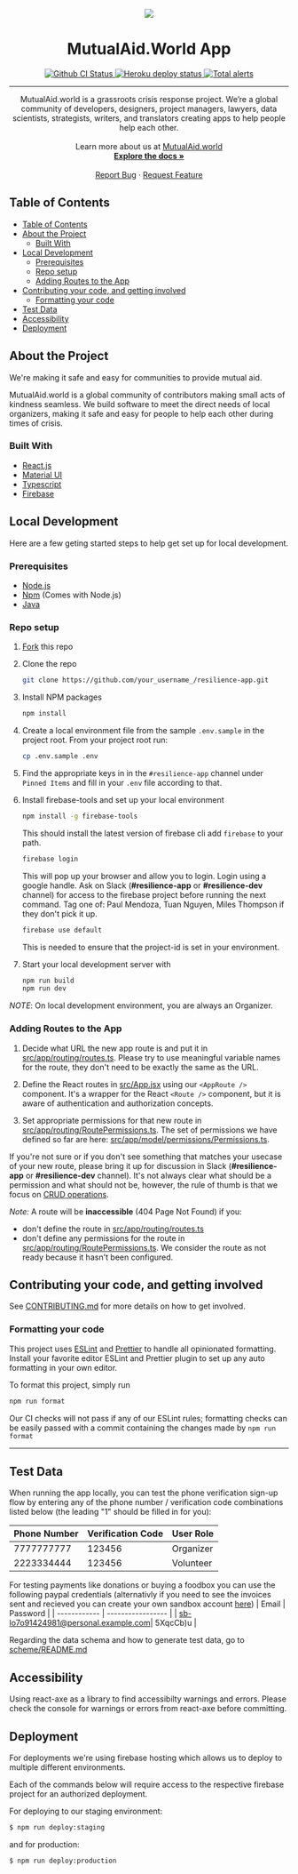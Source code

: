 <p align="center">
    <img src="https://github.com/factn/resilience-app/blob/master/src/img/logo.png?raw=true" />
    <h1 align="center">MutualAid.World App</h1>
</p>

<p align="center">
    <a href="https://github.com/factn/resilience-app/actions?query=workflow%3A%22resilience-app+CI%22">
        <img alt="Github CI Status" src="https://github.com/factn/resilience-app/workflows/resilience-app%20CI/badge.svg" />
    </a>
    <a href="resilience-app.herokuapp.com">
        <img alt="Heroku deploy status" src="https://heroku-badge.herokuapp.com/?app=resilience-app&style=" />
    </a>
    <a href="https://lgtm.com/projects/g/factn/resilience-app/alerts/"><img alt="Total alerts" src="https://img.shields.io/lgtm/alerts/g/factn/resilience-app.svg?logo=lgtm&logoWidth=18"/></a>
</p>

<hr />

<p align="center">
    MutualAid.world is a grassroots crisis response project. We’re a global community of developers, designers, project managers, lawyers, data scientists, strategists, writers, and translators creating apps to help people help each other.
    <br />
    <br />
    Learn more about us at <a href="https://mutualaid.world">MutualAid.world</a>
    <br />
    <a href="https://app.gitbook.com/@mutualaidworld/s/docs/"><strong>Explore the docs »</strong></a>
    <br />
    <br />
    <a href="https://github.com/factn/resilience-app/issues">Report Bug</a>
    ·
    <a href="https://forms.gle/sDiRLpbEh1GHTqAc7">Request Feature</a>

  </p>

## Table of Contents

- [Table of Contents](#table-of-contents)
- [About the Project](#about-the-project)
	- [Built With](#built-with)
- [Local Development](#local-development)
	- [Prerequisites](#prerequisites)
	- [Repo setup](#repo-setup)
	- [Adding Routes to the App](#adding-routes-to-the-app)
- [Contributing your code, and getting involved](#contributing-your-code-and-getting-involved)
	- [Formatting your code](#formatting-your-code)
- [Test Data](#test-data)
- [Accessibility](#accessibility)
- [Deployment](#deployment)

## About the Project

We're making it safe and easy for communities to provide mutual aid.

MutualAid.world is a global community of contributors making small acts of kindness seamless. We build software to meet the direct needs of local organizers, making it safe and easy for people to help each other during times of crisis.

### Built With

- [React.js](https://reactjs.org)
- [Material UI](https://material-ui.com/)
- [Typescript](https://www.typescriptlang.org/)
- [Firebase](https://firebase.google.com/)

## Local Development

Here are a few geting started steps to help get set up for local development.

### Prerequisites

- [Node.js](https://nodejs.org/en/download/)
- [Npm](https://www.npmjs.com/get-npm) (Comes with Node.js)
- [Java](https://www.oracle.com/java/technologies/javase-jdk8-downloads.html)

### Repo setup

1. [Fork](https://guides.github.com/activities/forking/) this repo
2. Clone the repo

    ```sh
    git clone https://github.com/your_username_/resilience-app.git
    ```

3. Install NPM packages

    ```sh
    npm install
    ```

4. Create a local environment file from the sample `.env.sample` in the project root. From your project root run:

    ```sh
    cp .env.sample .env
    ```

5. Find the appropriate keys in in the `#resilience-app` channel under `Pinned Items` and fill in your `.env` file according to that.

6. Install firebase-tools and set up your local environment 

    ```sh
    npm install -g firebase-tools
    ```

    This should install the latest version of firebase cli add `firebase` to your path.

    ```sh
    firebase login
    ```
    This will pop up your browser and allow you to login. Login using a google handle.
    Ask on Slack (**#resilience-app** or **#resilience-dev** channel) for access to the firebase project before running the next command. Tag one of: Paul Mendoza, Tuan Nguyen, Miles Thompson if they don't pick it up.

    ```sh
    firebase use default
    ```
    This is needed to ensure that the project-id is set in your environment.


7. Start your local development server with

   ```sh
   npm run build
   npm run dev
   ```
_NOTE_: On local development environment, you are always an Organizer.

### Adding Routes to the App

1. Decide what URL the new app route is and put it in [src/app/routing/routes.ts](.src/app/routing/routes.ts). Please try to use meaningful variable names for the route, they don't need to be exactly the same as the URL.

2. Define the React routes in [src/App.jsx](./src/App.jsx) using our `<AppRoute />` component. It's a wrapper for the React `<Route />` component, but it is aware of authentication and authorization concepts.

3. Set appropriate permissions for that new route in [src/app/routing/RoutePermissions.ts](./src/app/routing/RoutePermissions.ts). The set of permissions we have defined so far are here: [src/app/model/permissions/Permissions.ts](./src/app/model/permissions/Permissions.ts). 

If you're not sure or if you don't see something that matches your usecase of your new route, please bring it up for discussion in Slack (**#resilience-app** or **#resilience-dev** channel). It's not always clear what should be a permission and what should not be, however, the rule of thumb is that we focus on [CRUD operations](https://en.wikipedia.org/wiki/Create,_read,_update_and_delete).

_Note:_ A route will be **inaccessible** (404 Page Not Found) if you:
- don't define the route in [src/app/routing/routes.ts](.src/app/routing/routes.ts)
- don't define any permissions for the route in [src/app/routing/RoutePermissions.ts](./src/app/routing/RoutePermissions.ts). We consider the route as not ready because it hasn't been configured.

## Contributing your code, and getting involved

See [CONTRIBUTING.md](https://github.com/factn/resilience-app/blob/master/CONTRIBUTING.md) for more details on how to get involved.

### Formatting your code

This project uses [ESLint](https://eslint.org/) and [Prettier](https://prettier.io/) to handle all opinionated formatting. Install your favorite editor ESLint and Prettier plugin to set up any auto formatting in your own editor.

To format this project, simply run

```sh
npm run format
```

Our CI checks will not pass if any of our ESLint rules; formatting checks can be easily passed with a commit containing the changes made by `npm run format`

<hr />

## Test Data

When running the app locally, you can test the phone verification sign-up flow by entering any of the phone number / verification code combinations listed below (the leading "1" should be filled in for you):

| Phone Number | Verification Code | User Role |
| ------------ | ----------------- | --------- |
| 7777777777   | 123456            | Organizer |
| 2223334444   | 123456            | Volunteer |

For testing payments like donations or buying a foodbox you can use the following paypal credentials
(alternativly if you need to see the invoices sent and recieved you can create your own sandbox account [here](https://developer.paypal.com/))
| Email | Password |
| ------------ | ----------------- |
| sb-lo7o91424981@personal.example.com| 5XqcCb)u |

Regarding the data schema and how to generate test data, go to [scheme/README.md](./scheme/README.md)

## Accessibility

Using react-axe as a library to find accessibilty warnings and errors. Please check the console for warnings or errors from react-axe before committing.

## Deployment

For deployments we're using firebase hosting which allows us to deploy to multiple different environments.

Each of the commands below will require access to the respective firebase project for an authorized deployment.

For deploying to our staging environment:

```bash
$ npm run deploy:staging
```

and for production:

```bash
$ npm run deploy:production
```
